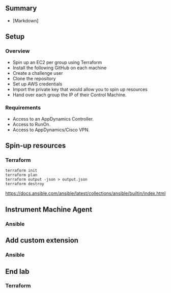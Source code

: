 ## Summary
* [Markdown]
## Setup
### Overview
- Spin up an EC2 per group using Terraform
- Install the following GitHub on each machine
- Create a challenge user
- Clone the repository
- Set up AWS credentials
- Import the private key that would allow you to spin up resources
- Hand over each group the IP of their Control Machine.
### Requirements
- Access to an AppDynamics Controller.
- Access to RunOn.
- Access to AppDynamics/Cisco VPN.

## Spin-up resources
### Terraform
```shell
terraform init
terraform plan
terraform output -json > output.json
terraform destroy
```

https://docs.ansible.com/ansible/latest/collections/ansible/builtin/index.html

## Instrument Machine Agent
### Ansible

## Add custom extension
### Ansible

## End lab
### Terraform
